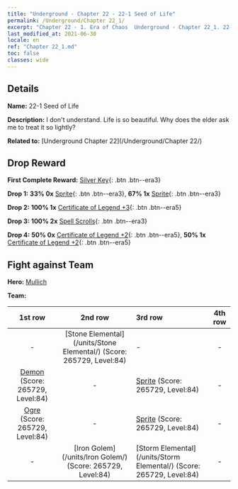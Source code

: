 ```yaml
---
title: "Underground - Chapter 22 - 22-1 Seed of Life"
permalink: /Underground/Chapter 22_1/
excerpt: "Chapter 22 - 1. Era of Chaos  Underground - Chapter 22_1. 22-1 Seed of Life"
last_modified_at: 2021-06-30
locale: en
ref: "Chapter 22_1.md"
toc: false
classes: wide
---
```


## Details

 **Name:** 22-1 Seed of Life

 **Description:** I don't understand. Life is so beautiful. Why does the elder ask me to treat it so lightly?

 **Related to:** [Underground Chapter 22](/Underground/Chapter 22/)

## Drop Reward

 **First Complete Reward:** [Silver Key](/Items/con_693/){: .btn .btn--era3}

 **Drop 1:** **33% 0x** [Sprite](/Items/unt_262/){: .btn .btn--era3}, **67% 1x** [Sprite](/Items/unt_262/){: .btn .btn--era3}

 **Drop 2:** **100% 1x** [Certificate of Legend +3](/Items/mat_88/){: .btn .btn--era5}

 **Drop 3:** **100% 2x** [Spell Scrolls](/Items/con_694/){: .btn .btn--era3}

 **Drop 4:** **50% 0x** [Certificate of Legend +2](/Items/mat_81/){: .btn .btn--era5}, **50% 1x** [Certificate of Legend +2](/Items/mat_81/){: .btn .btn--era5}


## Fight against Team
 **Hero:** [Mullich](/heroes/Mullich/)

 **Team:**


  | 1st row | 2nd row | 3rd row | 4th row |
  |:----:|:----:|:----|:----:|
  | - | [Stone Elemental](/units/Stone Elemental/) (Score: 265729, Level:84)  | - | - |
  | [Demon](/units/Demon/) (Score: 265729, Level:84)  | - | [Sprite](/units/Sprite/) (Score: 265729, Level:84)  | - |
  | [Ogre](/units/Ogre/) (Score: 265729, Level:84)  | - | [Sprite](/units/Sprite/) (Score: 265729, Level:84)  | - |
  | - | [Iron Golem](/units/Iron Golem/) (Score: 265729, Level:84)  | [Storm Elemental](/units/Storm Elemental/) (Score: 265729, Level:84)  | - |


